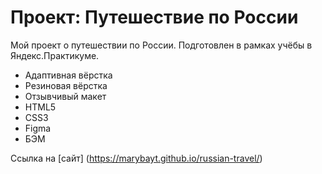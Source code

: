 # Проект: Путешествие по России

Мой проект о путешествии по России. Подготовлен в рамках учёбы в Яндекс.Практикуме.

* Адаптивная вёрстка
* Резиновая вёрстка
* Отзывчивый макет
* HTML5
* CSS3
* Figma
* БЭМ

Ссылка на [сайт] (https://marybayt.github.io/russian-travel/)

